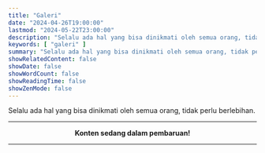 ```yaml
---
title: "Galeri"
date: "2024-04-26T19:00:00"
lastmod: "2024-05-22T23:00:00"
description: "Selalu ada hal yang bisa dinikmati oleh semua orang, tidak perlu berlebihan."
keywords: [ "galeri" ]
summary: "Selalu ada hal yang bisa dinikmati oleh semua orang, tidak perlu berlebihan."
showRelatedContent: false
showDate: false
showWordCount: false
showReadingTime: false
showZenMode: false
---
```


Selalu ada hal yang bisa dinikmati oleh semua orang, tidak perlu berlebihan.

---

<div align=center>
	<b>Konten sedang dalam pembaruan!</b>
</div>

---

<!--

{{< lead >}}
Monochrome
{{</ lead >}}

{{< gallery >}}
<img src="./monochrome/img_20231001a.jpg" class="grid-w50 md:grid-w33 xl:grid-w25" alt="Dark Crow"/>
<img src="./monochrome/img_20231001b.jpg" class="grid-w50 md:grid-w33 xl:grid-w25" />
<img src="./monochrome/img_20231001c.jpg" class="grid-w50 md:grid-w33 xl:grid-w25" />
<img src="./monochrome/img_20231001d.jpg" class="grid-w50 md:grid-w33 xl:grid-w25" />
<img src="./monochrome/img_20231001e.jpg" class="grid-w50 md:grid-w33 xl:grid-w25" />
<img src="./monochrome/img_20231001f.jpg" class="grid-w50 md:grid-w33 xl:grid-w25" />
<img src="./monochrome/img_20231001g.jpg" class="grid-w50 md:grid-w33 xl:grid-w25" />
<img src="./monochrome/img_20231001h.jpg" class="grid-w50 md:grid-w33 xl:grid-w25" />
<img src="./monochrome/img_20231001i.jpg" class="grid-w50 md:grid-w33 xl:grid-w25" />
<img src="./monochrome/img_20231001j.jpg" class="grid-w50 md:grid-w33 xl:grid-w25" />
<img src="./monochrome/img_20231001k.jpg" class="grid-w50 md:grid-w33 xl:grid-w25" />
{{</ gallery >}}

<br />

{{< lead >}}
Non-Aesthetic Things
{{</ lead >}}

{{< gallery >}}
<img src="./nat/img_20240317a.jpg" class="grid-w50" />
<img src="./nat/img_20240317b.jpg" class="grid-w50" />
<img src="./nat/img_20240317c.jpg" class="grid-w50" />
<img src="./nat/img_20240317d.jpg" class="grid-w50" />
<img src="./nat/img_20240317e.jpg" class="grid-w50" />
<img src="./nat/img_20240317f.jpg" class="grid-w50" />
{{</ gallery >}}

<br />

{{< lead >}}
AM & AE
{{</ lead >}}

{{< youtubeLite id=cdoXH5Vt2aI label=fwzyrln_ >}}

-->